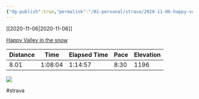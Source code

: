 ```yaml
---
{"dg-publish":true,"permalink":"/01-personal/strava/2020-11-06-happy-valley-in-the-snow/"}
---
```



[[2020-11-06\|2020-11-06]]

[Happy Valley in the snow](https://www.strava.com/activities/4298818150)

| Distance | Time    | Elapsed Time | Pace | Elevation |
| -------- | ------- | ------------ | ---- | --------- |
| 8.01     | 1:08:04 | 1:14:57      | 8:30 | 1196      |



    
![](https://dgtzuqphqg23d.cloudfront.net/PWSiefsfRprVwg29DKOQ5aOypRpDgH_NUVOWQNiqwL0-576x768.jpg)

    

#strava
